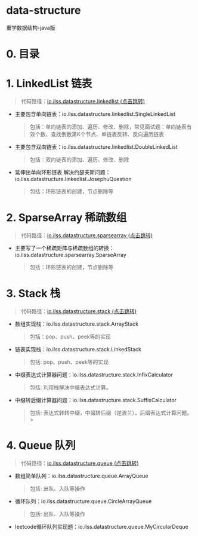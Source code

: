 # data-structure
重学数据结构-java版

# 0. 目录



# 1. LinkedList 链表
> 代码路径：[io.ilss.datastructure.linkedlist (点击跳转)](https://github.com/ilssio/data-structure/tree/master/src/main/java/io/ilss/datastructure/linkedlist "linkedlist")

- 主要包含单向链表：io.ilss.datastructure.linkedlist.SingleLinkedList
    > 包括：单向链表的添加、遍历、修改、删除，常见面试题：单向链表有效个数、查找倒数第K个节点、单链表反转、反向遍历链表
- 主要包含双向链表：io.ilss.datastructure.linkedlist.DoubleLinkedList
    > 包括：双向链表的添加、遍历、修改、删除
- 延伸出单向环形链表 解决约瑟夫斯问题：io.ilss.datastructure.linkedlist.JosephuQuestion
    > 包括：环形链表的创建，节点删除等
# 2. SparseArray 稀疏数组
> 代码路径：[io.ilss.datastructure.sparsearray (点击跳转)](https://github.com/ilssio/data-structure/tree/master/src/main/java/io/ilss/datastructure/sparsearray "sparsearray")

- 主要写了一个稀疏矩阵与稀疏数组的转换：io.ilss.datastructure.sparsearray.SparseArray
    > 包括：环形链表的创建，节点删除等

# 3. Stack 栈
> 代码路径：[io.ilss.datastructure.stack (点击跳转)](https://github.com/ilssio/data-structure/tree/master/src/main/java/io/ilss/datastructure/stack "stack")

- 数组实现栈：io.ilss.datastructure.stack.ArrayStack
    > 包括：pop、push、peek等的实现
- 链表实现栈：io.ilss.datastructure.stack.LinkedStack
    > 包括: pop、push、peek等的实现
- 中缀表达式计算器问题：io.ilss.datastructure.stack.InfixCalculator
    > 包括: 利用栈解决中缀表达式计算。
- 中缀转后缀计算器问题：io.ilss.datastructure.stack.SuffixCalculator
    > 包括: 表达式转转中缀，中缀转后缀（逆波兰），后缀表达式计算问题。
                                                            >
# 4. Queue 队列
> 代码路径：[io.ilss.datastructure.queue (点击跳转)](https://github.com/ilssio/data-structure/tree/master/src/main/java/io/ilss/datastructure/queue "queue")

- 数组简单队列：io.ilss.datastructure.queue.ArrayQueue
    > 包括: 出队、入队等操作
- 循环队列：io.ilss.datastructure.queue.CircleArrayQueue
    > 包括: 出队、入队等操作
- leetcode循环队列实现题：io.ilss.datastructure.queue.MyCircularDeque